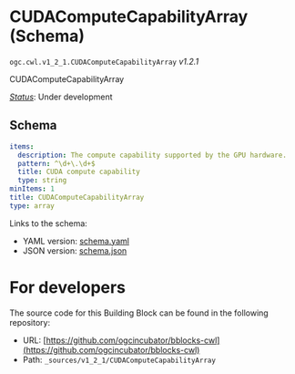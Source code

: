 
# CUDAComputeCapabilityArray (Schema)

`ogc.cwl.v1_2_1.CUDAComputeCapabilityArray` *v1.2.1*

CUDAComputeCapabilityArray

[*Status*](http://www.opengis.net/def/status): Under development

## Schema

```yaml
items:
  description: The compute capability supported by the GPU hardware.
  pattern: ^\d+\.\d+$
  title: CUDA compute capability
  type: string
minItems: 1
title: CUDAComputeCapabilityArray
type: array

```

Links to the schema:

* YAML version: [schema.yaml](https://ogcincubator.github.io/bblocks-cwl/build/annotated/cwl/v1_2_1/CUDAComputeCapabilityArray/schema.json)
* JSON version: [schema.json](https://ogcincubator.github.io/bblocks-cwl/build/annotated/cwl/v1_2_1/CUDAComputeCapabilityArray/schema.yaml)


# For developers

The source code for this Building Block can be found in the following repository:

* URL: [https://github.com/ogcincubator/bblocks-cwl](https://github.com/ogcincubator/bblocks-cwl)
* Path: `_sources/v1_2_1/CUDAComputeCapabilityArray`

